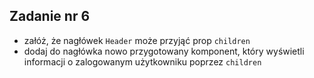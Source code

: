 <!-- _class: time10 -->

## Zadanie nr 6

- załóż, że nagłówek `Header` może przyjąć prop `children`
- dodaj do nagłówka nowo przygotowany komponent, który wyświetli informacji o zalogowanym użytkowniku poprzez `children`
